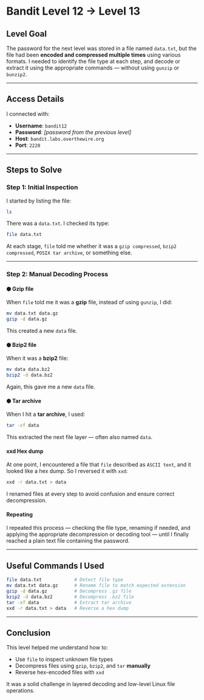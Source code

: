 # Bandit Level 12 → Level 13

## Level Goal

The password for the next level was stored in a file named `data.txt`, but the file had been **encoded and compressed multiple times** using various formats. I needed to identify the file type at each step, and decode or extract it using the appropriate commands — without using `gunzip` or `bunzip2`.

---

## Access Details

I connected with:

- **Username**: `bandit12`  
- **Password**: *[password from the previous level]*  
- **Host**: `bandit.labs.overthewire.org`  
- **Port**: `2220`

---

## Steps to Solve

### Step 1: Initial Inspection

I started by listing the file:

```bash
ls
```

There was a `data.txt`. I checked its type:

```bash
file data.txt
```

At each stage, `file` told me whether it was a `gzip compressed`, `bzip2 compressed`, `POSIX tar archive`, or something else.

---

### Step 2: Manual Decoding Process

#### ⬢ Gzip file

When `file` told me it was a **gzip** file, instead of using `gunzip`, I did:

```bash
mv data.txt data.gz
gzip -d data.gz
```

This created a new `data` file.

#### ⬢ Bzip2 file

When it was a **bzip2** file:

```bash
mv data data.bz2
bzip2 -d data.bz2
```

Again, this gave me a new `data` file.

#### ⬢ Tar archive

When I hit a **tar archive**, I used:

```bash
tar -xf data
```

This extracted the next file layer — often also named `data`.

####  xxd Hex dump

At one point, I encountered a file that `file` described as `ASCII text`, and it looked like a hex dump. So I reversed it with `xxd`:

```bash
xxd -r data.txt > data
```

I renamed files at every step to avoid confusion and ensure correct decompression.

#### Repeating

I repeated this process — checking the file type, renaming if needed, and applying the appropriate decompression or decoding tool — until I finally reached a plain text file containing the password.

---

## Useful Commands I Used

```bash
file data.txt            # Detect file type
mv data.txt data.gz      # Rename file to match expected extension
gzip -d data.gz          # Decompress .gz file
bzip2 -d data.bz2        # Decompress .bz2 file
tar -xf data             # Extract tar archive
xxd -r data.txt > data   # Reverse a hex dump
```

---

## Conclusion

This level helped me understand how to:
- Use `file` to inspect unknown file types
- Decompress files using `gzip`, `bzip2`, and `tar` **manually**
- Reverse hex-encoded files with `xxd`
  
It was a solid challenge in layered decoding and low-level Linux file operations.


